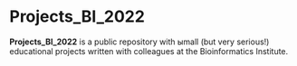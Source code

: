 # Projects_BI_2022

**Projects_BI_2022** is a public repository with ыmall (but very serious!) educational projects written with colleagues at the Bioinformatics Institute.
